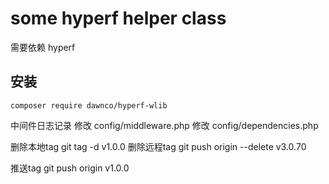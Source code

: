 # some hyperf helper class

需要依赖 hyperf 

## 安装

```
composer require dawnco/hyperf-wlib
```


中间件日志记录
修改 
config/middleware.php
修改
config/dependencies.php



删除本地tag
git tag -d v1.0.0
删除远程tag
git push origin --delete v3.0.70

推送tag
git push origin v1.0.0
